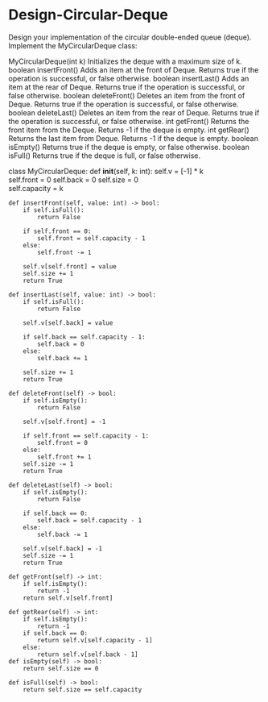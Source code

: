 # Design-Circular-Deque

Design your implementation of the circular double-ended queue (deque).
Implement the MyCircularDeque class:

MyCircularDeque(int k) Initializes the deque with a maximum size of k.
boolean insertFront() Adds an item at the front of Deque. Returns true if the operation is successful, or false otherwise.
boolean insertLast() Adds an item at the rear of Deque. Returns true if the operation is successful, or false otherwise.
boolean deleteFront() Deletes an item from the front of Deque. Returns true if the operation is successful, or false otherwise.
boolean deleteLast() Deletes an item from the rear of Deque. Returns true if the operation is successful, or false otherwise.
int getFront() Returns the front item from the Deque. Returns -1 if the deque is empty.
int getRear() Returns the last item from Deque. Returns -1 if the deque is empty.
boolean isEmpty() Returns true if the deque is empty, or false otherwise.
boolean isFull() Returns true if the deque is full, or false otherwise.

class MyCircularDeque:
    def __init__(self, k: int):
        self.v = [-1] * k  
        self.front = 0
        self.back = 0
        self.size = 0  
        self.capacity = k

    def insertFront(self, value: int) -> bool:
        if self.isFull():
            return False

        if self.front == 0:
            self.front = self.capacity - 1  
        else:
            self.front -= 1 

        self.v[self.front] = value
        self.size += 1
        return True

    def insertLast(self, value: int) -> bool:
        if self.isFull():
            return False

        self.v[self.back] = value

        if self.back == self.capacity - 1:
            self.back = 0  
        else:
            self.back += 1  

        self.size += 1
        return True

    def deleteFront(self) -> bool:
        if self.isEmpty():
            return False

        self.v[self.front] = -1

        if self.front == self.capacity - 1:
            self.front = 0  
        else:
            self.front += 1  
        self.size -= 1
        return True

    def deleteLast(self) -> bool:
        if self.isEmpty():
            return False

        if self.back == 0:
            self.back = self.capacity - 1  
        else:
            self.back -= 1  

        self.v[self.back] = -1
        self.size -= 1
        return True

    def getFront(self) -> int:
        if self.isEmpty():
            return -1
        return self.v[self.front]

    def getRear(self) -> int:
        if self.isEmpty():
            return -1
        if self.back == 0:
            return self.v[self.capacity - 1] 
        else:
            return self.v[self.back - 1]  
    def isEmpty(self) -> bool:
        return self.size == 0

    def isFull(self) -> bool:
        return self.size == self.capacity
